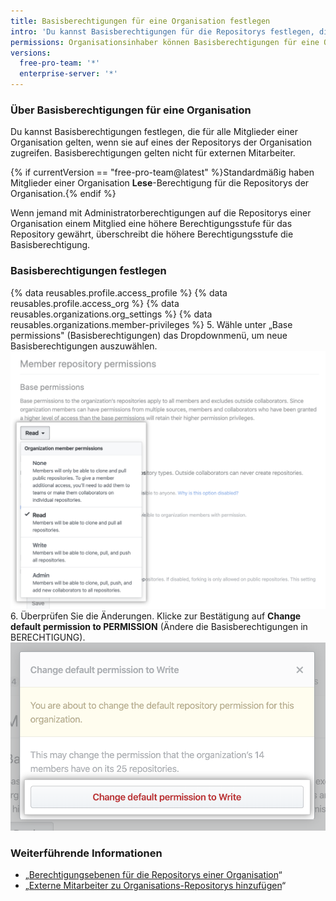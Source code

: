 ```yaml
---
title: Basisberechtigungen für eine Organisation festlegen
intro: 'Du kannst Basisberechtigungen für die Repositorys festlegen, die einer Organisation gehören.'
permissions: Organisationsinhaber können Basisberechtigungen für eine Organisation festlegen.
versions:
  free-pro-team: '*'
  enterprise-server: '*'
---
```


### Über Basisberechtigungen für eine Organisation

Du kannst Basisberechtigungen festlegen, die für alle Mitglieder einer Organisation gelten, wenn sie auf eines der Repositorys der Organisation zugreifen. Basisberechtigungen gelten nicht für externen Mitarbeiter.

{% if currentVersion == "free-pro-team@latest" %}Standardmäßig haben Mitglieder einer Organisation **Lese**-Berechtigung für die Repositorys der Organisation.{% endif %}

Wenn jemand mit Administratorberechtigungen auf die Repositorys einer Organisation einem Mitglied eine höhere Berechtigungsstufe für das Repository gewährt, überschreibt die höhere Berechtigungsstufe die Basisberechtigung.

### Basisberechtigungen festlegen

{% data reusables.profile.access_profile %}
{% data reusables.profile.access_org %}
{% data reusables.organizations.org_settings %}
{% data reusables.organizations.member-privileges %}
5. Wähle unter „Base permissions" (Basisberechtigungen) das Dropdownmenü, um neue Basisberechtigungen auszuwählen. ![Neue Berechtigungsstufe aus der Dropdownliste der Basisberechtigungen auswählen](/assets/images/help/organizations/base-permissions-drop-down.png)
6. Überprüfen Sie die Änderungen. Klicke zur Bestätigung auf **Change default permission to PERMISSION** (Ändere die Basisberechtigungen in BERECHTIGUNG). ![Überprüfen und Bestätigen der Änderung der Basisberechtigungen](/assets/images/help/organizations/base-permissions-confirm.png)

### Weiterführende Informationen

- „[Berechtigungsebenen für die Repositorys einer Organisation](/github/setting-up-and-managing-organizations-and-teams/repository-permission-levels-for-an-organization#permission-levels-for-repositories-owned-by-an-organization)“
- „[Externe Mitarbeiter zu Organisations-Repositorys hinzufügen](/github/setting-up-and-managing-organizations-and-teams/adding-outside-collaborators-to-repositories-in-your-organization)“
